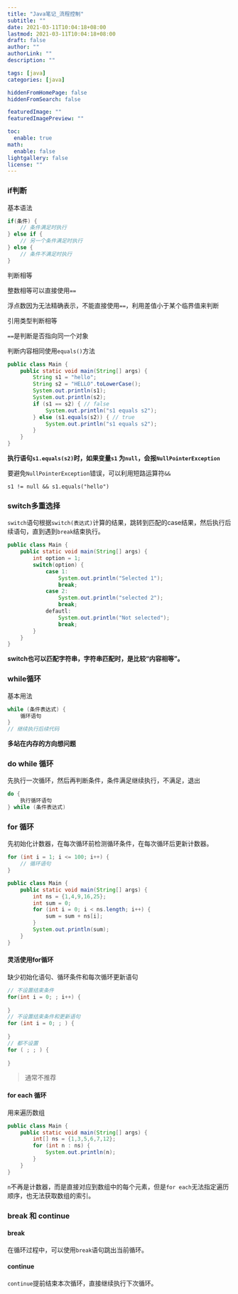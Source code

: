 ```yaml
---
title: "Java笔记_流程控制"
subtitle: ""
date: 2021-03-11T10:04:18+08:00
lastmod: 2021-03-11T10:04:18+08:00
draft: false
author: ""
authorLink: ""
description: ""

tags: [java]
categories: [java]

hiddenFromHomePage: false
hiddenFromSearch: false

featuredImage: ""
featuredImagePreview: ""

toc:
  enable: true
math:
  enable: false
lightgallery: false
license: ""
---
```


<!--more-->

### if判断

基本语法

```java
if(条件) {
    // 条件满足时执行
} else if {
    // 另一个条件满足时执行
} else {
    // 条件不满足时执行
}
```

判断相等

整数相等可以直接使用`==`

浮点数因为无法精确表示，不能直接使用`==`，利用差值小于某个临界值来判断

引用类型判断相等

`==`是判断是否指向同一个对象

判断内容相同使用`equals()`方法

```java
public class Main {
    public static void main(String[] args) {
        String s1 = "hello";
        String s2 = "HELLO".toLowerCase();
        System.out.println(s1);
        System.out.println(s2);
        if (s1 == s2) { // false
            System.out.println("s1 equals s2");
        } else (s1.equals(s2)) { // true
            System.out.println("s1 equals s2");
        }
    }
}
```

**执行语句`s1.equals(s2)`时，如果变量`s1` 为`null`，会报`NullPointerException`**

要避免`NullPointerException`错误，可以利用短路运算符`&&`

`s1 != null && s1.equals("hello")`

### switch多重选择

`switch`语句根据`switch(表达式)`计算的结果，跳转到匹配的case结果，然后执行后续语句，直到遇到`break`结束执行。

```java
public class Main {
    public static void main(String[] args) {
        int option = 1;
        switch(option) {
            case 1:
                System.out.println("Selected 1");
                break;
            case 2:
                System.out.println("selected 2");
                break;
            defautl:
                System.out.println("Not selected");
                break;
        }
    }
}
```

**switch也可以匹配字符串，字符串匹配时，是比较“内容相等”。**

### while循环

基本用法

```java
while (条件表达式) {
    循环语句
}
// 继续执行后续代码
```

**多站在内存的方向想问题**

### do while 循环

先执行一次循环，然后再判断条件，条件满足继续执行，不满足，退出

```java
do {
    执行循环语句
} while (条件表达式)
```

### for 循环

先初始化计数器，在每次循环前检测循环条件，在每次循环后更新计数器。

```java
for (int i = 1; i <= 100; i++) {
    // 循环语句
}

public class Main {
    public static void main(String[] args) {
        int ns = {1,4,9,16,25};
        int sum = 0;
        for (int i = 0; i < ns.length; i++) {
            sum = sum + ns[i];
        }
        System.out.println(sum);
    }
}


```

#### 灵活使用for循环

缺少初始化语句、循环条件和每次循环更新语句

```java
// 不设置结束条件
for(int i = 0; ; i++) {
    
}
// 不设置结束条件和更新语句
for (int i = 0; ; ) {
    
}
// 都不设置
for ( ; ; ) {
    
}
```

> 通常不推荐

#### for each 循环

用来遍历数组

```java
public class Main {
    public static void main(String[] args) {
        int[] ns = {1,3,5,6,7,12};
        for (int n : ns) {
            System.out.println(n);
        }
    }
}
```

`n`不再是计数器，而是直接对应到数组中的每个元素，但是`for each`无法指定遍历顺序，也无法获取数组的索引。

### break 和 continue

#### break

在循环过程中，可以使用`break`语句跳出当前循环。

#### continue

`continue`提前结束本次循环，直接继续执行下次循环。


